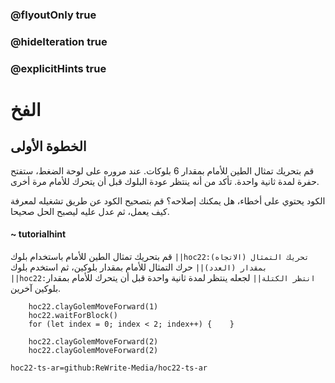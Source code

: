 ### @flyoutOnly true
### @hideIteration true
### @explicitHints true


# الفخ 

## الخطوة الأولى
قم بتحريك تمثال الطين للأمام بمقدار 6 بلوكات. عند مروره على لوحة الضغط، ستفتح حفرة لمدة ثانية واحدة. تأكد من أنه ينتظر عودة البلوك قبل أن يتحرك للأمام مرة أخرى.

الكود يحتوي على أخطاء، هل يمكنك إصلاحه؟ قم بتصحيح الكود عن طريق تشغيله لمعرفة كيف يعمل، ثم عدل عليه ليصبح الحل صحيحا.

#### ~ tutorialhint  
قم بتحريك تمثال الطين للأمام باستخدام بلوك ``||hoc22:تحريك التمثال (الاتجاه) بمقدار (العدد)||`` حرك التمثال للأمام بمقدار بلوكين، ثم استخدم بلوك ``||hoc22:انتظر الكتلة||`` لجعله ينتظر لمدة ثانية واحدة قبل أن يتحرك للأمام بمقدار بلوكين آخرين.


```ghost
    hoc22.clayGolemMoveForward(1)
    hoc22.waitForBlock()
    for (let index = 0; index < 2; index++) {    }
```
```template
    hoc22.clayGolemMoveForward(2) 
    hoc22.clayGolemMoveForward(2)    
```
```package
hoc22-ts-ar=github:ReWrite-Media/hoc22-ts-ar
```